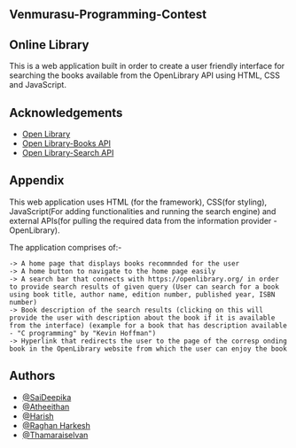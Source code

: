 ## Venmurasu-Programming-Contest
## Online Library

This is a web application built in order to create a user friendly interface for searching the books available from the OpenLibrary API using HTML, CSS and JavaScript.

## Acknowledgements

 - [Open Library](https://openlibrary.org/)
 - [Open Library-Books API](https://openlibrary.org/dev/docs/api/books)
 - [Open Library-Search API](https://openlibrary.org/dev/docs/api/search)

## Appendix

This web application uses HTML (for the framework), CSS(for styling), JavaScript(For adding functionalities and running the search engine) and external APIs(for pulling the required data from the information provider - OpenLibrary).

The application comprises of:-

    -> A home page that displays books recommnded for the user
    -> A home button to navigate to the home page easily
    -> A search bar that connects with https://openlibrary.org/ in order to provide search results of given query (User can search for a book  using book title, author name, edition number, published year, ISBN number)
    -> Book description of the search results (clicking on this will provide the user with description about the book if it is available from the interface) (example for a book that has description available - "C programming" by "Kevin Hoffman")
    -> Hyperlink that redirects the user to the page of the corresp onding book in the OpenLibrary website from which the user can enjoy the book
    
## Authors

- [@SaiDeepika](https://www.github.com/Saideepika-G)
- [@Atheeithan](https://www.github.com/Atheeithan)
- [@Harish](https://www.github.com/Harish-S-N)
- [@Raghan Harkesh](https://www.github.com/raghanharkesh)
- [@Thamaraiselvan](https://www.github.com/thamaraiselvanm143)
